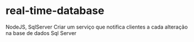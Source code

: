 # real-time-database
NodeJS, SqlServer Criar um serviço que notifica clientes a cada alteração na base de dados Sql Server
